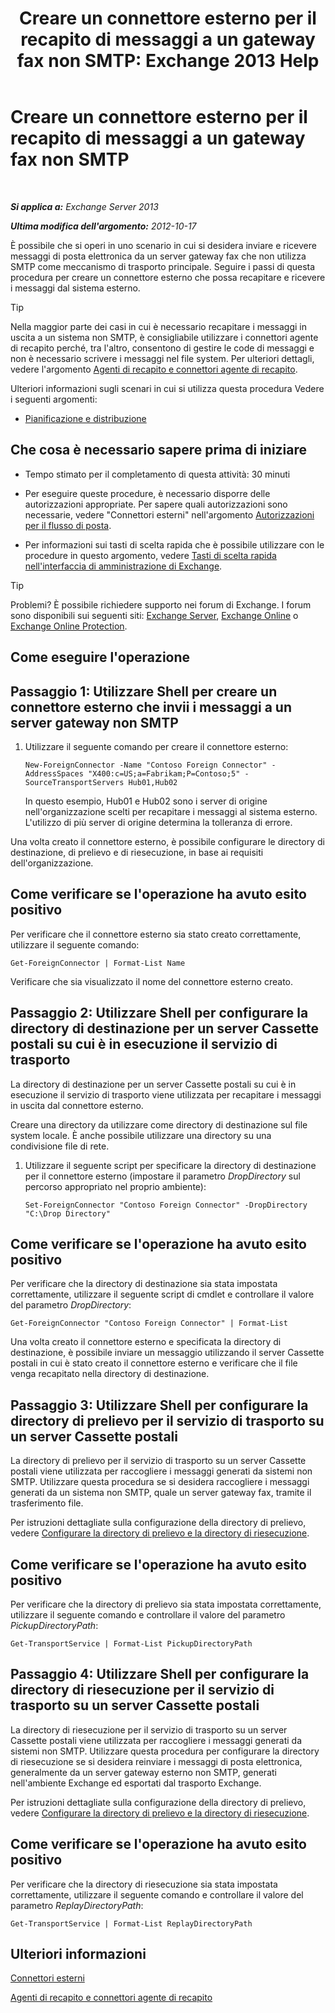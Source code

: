﻿---
title: 'Creare un connettore esterno per il recapito di messaggi a un gateway fax non SMTP: Exchange 2013 Help'
TOCTitle: Creare un connettore esterno per il recapito di messaggi a un gateway fax non SMTP
ms:assetid: 589db487-3c4c-409a-92e3-c78dd8f639b6
ms:mtpsurl: https://technet.microsoft.com/it-it/library/JJ710163(v=EXCHG.150)
ms:contentKeyID: 50480711
ms.date: 05/22/2018
mtps_version: v=EXCHG.150
ms.translationtype: MT
---

# Creare un connettore esterno per il recapito di messaggi a un gateway fax non SMTP

 

_**Si applica a:** Exchange Server 2013_

_**Ultima modifica dell'argomento:** 2012-10-17_

È possibile che si operi in uno scenario in cui si desidera inviare e ricevere messaggi di posta elettronica da un server gateway fax che non utilizza SMTP come meccanismo di trasporto principale. Seguire i passi di questa procedura per creare un connettore esterno che possa recapitare e ricevere i messaggi dal sistema esterno.


> [!TIP]
> Nella maggior parte dei casi in cui è necessario recapitare i messaggi in uscita a un sistema non SMTP, è consigliabile utilizzare i connettori agente di recapito perché, tra l'altro, consentono di gestire le code di messaggi e non è necessario scrivere i messaggi nel file system. Per ulteriori dettagli, vedere l'argomento <A href="delivery-agents-and-delivery-agent-connectors-exchange-2013-help.md">Agenti di recapito e connettori agente di recapito</A>.



Ulteriori informazioni sugli scenari in cui si utilizza questa procedura Vedere i seguenti argomenti:

  - [Pianificazione e distribuzione](planning-and-deployment-for-exchange-2013-installation-instructions.md)

## Che cosa è necessario sapere prima di iniziare

  - Tempo stimato per il completamento di questa attività: 30 minuti

  - Per eseguire queste procedure, è necessario disporre delle autorizzazioni appropriate. Per sapere quali autorizzazioni sono necessarie, vedere "Connettori esterni" nell'argomento [Autorizzazioni per il flusso di posta](mail-flow-permissions-exchange-2013-help.md).

  - Per informazioni sui tasti di scelta rapida che è possibile utilizzare con le procedure in questo argomento, vedere [Tasti di scelta rapida nell'interfaccia di amministrazione di Exchange](keyboard-shortcuts-in-the-exchange-admin-center-exchange-online-protection-help.md).


> [!TIP]
> Problemi? È possibile richiedere supporto nei forum di Exchange. I forum sono disponibili sui seguenti siti: <A href="https://go.microsoft.com/fwlink/p/?linkid=60612">Exchange Server</A>, <A href="https://go.microsoft.com/fwlink/p/?linkid=267542">Exchange Online</A> o <A href="https://go.microsoft.com/fwlink/p/?linkid=285351">Exchange Online Protection</A>.



## Come eseguire l'operazione

## Passaggio 1: Utilizzare Shell per creare un connettore esterno che invii i messaggi a un server gateway non SMTP

1.  Utilizzare il seguente comando per creare il connettore esterno:
    
        New-ForeignConnector -Name "Contoso Foreign Connector" -AddressSpaces "X400:c=US;a=Fabrikam;P=Contoso;5" -SourceTransportServers Hub01,Hub02
    
    In questo esempio, Hub01 e Hub02 sono i server di origine nell'organizzazione scelti per recapitare i messaggi al sistema esterno. L'utilizzo di più server di origine determina la tolleranza di errore.

Una volta creato il connettore esterno, è possibile configurare le directory di destinazione, di prelievo e di riesecuzione, in base ai requisiti dell'organizzazione.

## Come verificare se l'operazione ha avuto esito positivo

Per verificare che il connettore esterno sia stato creato correttamente, utilizzare il seguente comando:

    Get-ForeignConnector | Format-List Name

Verificare che sia visualizzato il nome del connettore esterno creato.

## Passaggio 2: Utilizzare Shell per configurare la directory di destinazione per un server Cassette postali su cui è in esecuzione il servizio di trasporto

La directory di destinazione per un server Cassette postali su cui è in esecuzione il servizio di trasporto viene utilizzata per recapitare i messaggi in uscita dal connettore esterno.

Creare una directory da utilizzare come directory di destinazione sul file system locale. È anche possibile utilizzare una directory su una condivisione file di rete.

1.  Utilizzare il seguente script per specificare la directory di destinazione per il connettore esterno (impostare il parametro *DropDirectory* sul percorso appropriato nel proprio ambiente):
    
        Set-ForeignConnector "Contoso Foreign Connector" -DropDirectory "C:\Drop Directory"

## Come verificare se l'operazione ha avuto esito positivo

Per verificare che la directory di destinazione sia stata impostata correttamente, utilizzare il seguente script di cmdlet e controllare il valore del parametro *DropDirectory*:

    Get-ForeignConnector "Contoso Foreign Connector" | Format-List

Una volta creato il connettore esterno e specificata la directory di destinazione, è possibile inviare un messaggio utilizzando il server Cassette postali in cui è stato creato il connettore esterno e verificare che il file venga recapitato nella directory di destinazione.

## Passaggio 3: Utilizzare Shell per configurare la directory di prelievo per il servizio di trasporto su un server Cassette postali

La directory di prelievo per il servizio di trasporto su un server Cassette postali viene utilizzata per raccogliere i messaggi generati da sistemi non SMTP. Utilizzare questa procedura se si desidera raccogliere i messaggi generati da un sistema non SMTP, quale un server gateway fax, tramite il trasferimento file.

Per istruzioni dettagliate sulla configurazione della directory di prelievo, vedere [Configurare la directory di prelievo e la directory di riesecuzione](configure-the-pickup-directory-and-the-replay-directory-exchange-2013-help.md).

## Come verificare se l'operazione ha avuto esito positivo

Per verificare che la directory di prelievo sia stata impostata correttamente, utilizzare il seguente comando e controllare il valore del parametro *PickupDirectoryPath*:

    Get-TransportService | Format-List PickupDirectoryPath

## Passaggio 4: Utilizzare Shell per configurare la directory di riesecuzione per il servizio di trasporto su un server Cassette postali

La directory di riesecuzione per il servizio di trasporto su un server Cassette postali viene utilizzata per raccogliere i messaggi generati da sistemi non SMTP. Utilizzare questa procedura per configurare la directory di riesecuzione se si desidera reinviare i messaggi di posta elettronica, generalmente da un server gateway esterno non SMTP, generati nell'ambiente Exchange ed esportati dal trasporto Exchange.

Per istruzioni dettagliate sulla configurazione della directory di prelievo, vedere [Configurare la directory di prelievo e la directory di riesecuzione](configure-the-pickup-directory-and-the-replay-directory-exchange-2013-help.md).

## Come verificare se l'operazione ha avuto esito positivo

Per verificare che la directory di riesecuzione sia stata impostata correttamente, utilizzare il seguente comando e controllare il valore del parametro *ReplayDirectoryPath*:

    Get-TransportService | Format-List ReplayDirectoryPath

## Ulteriori informazioni

[Connettori esterni](foreign-connectors-exchange-2013-help.md)

[Agenti di recapito e connettori agente di recapito](delivery-agents-and-delivery-agent-connectors-exchange-2013-help.md)

